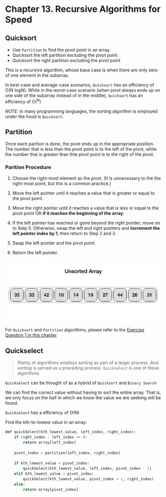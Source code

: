# Chapter 13. Recursive Algorithms for Speed

## Quicksort

- Use `Partition` to find the pivot point in an array. 
- Quicksort the left partition excluding the pivot point
- Quicksort the right partition excluding the pivot point

This is a recursive algorithm, whose base case is when there are only zero of one element in the subarray.

In best-case and average-case scenarios, `Quicksort` has an efficiency of O(N logN). While in the worst-case scenario (when pivot always ends up on one side of the subarray instead of in the middle), `Quicksort` has an efficiency of O(<sup>N</sup>)

*NOTE:* In many programming languages, the sorting algorithm is employed under the hood is `Quicksort`.


## Partition

Once each parition is done, the pivot ends up in the appropriate position. The number that is less than the pivot point is to the left of the pivot, while the number that is greater than thte pivot point is to the right of the pivot.

### Parition Procedure

1. Choose the right-most element as the pivot. (It is unnecessary to the the right-most point, but this is a common practice.)

2. Move the left pointer until it reaches a value that is greater or equal to the pivot point.

3. Move the right pointer until it reaches a value that is less or equal to the pivot point OR **if it reaches the beginning of the array**.

4. If the left pointer has reached or gone beyond the right pointer, move on to Step 5. Otherwise, swap the left and right pointers and **increment the left pointer index by 1**, then return to Step 2 and 3.

5. Swap the left pointer and the pivot point.

6. Return the left pointer.

![Quicksort](./img/quicksort.gif)


For `Quicksort` and `Partition` algorithms, please refer to the [Exercise Question 1 in this chapter](./exercises/Chapter%2013/Q1.py)

## Quickselect

> Plenty of algorithms employs sorting as part of a larger process.
And sorting is served as a preceding process. `Quickselect` is one of those algorithms

`Quickselect` can be thought of as a hybrid of `Quicksort` and `Binary Search`

We can find the correct value without having to sort the entire array. That is, we only focus on the half in which we know the value we are seeking will be found.

`Quickselect` has a efficiency of O(N)

Find the kth-to-lowest value in an array:

```python
def quickSelect(kth_lowest_value, left_index, right_index):
    if right_index - left_index <= 0:
        return array[left_index]
    
    pivot_index = partition(left_index, right_index)

    if kth_lowest_value < pivot_index:
        quickSelect(kth_lowest_value, left_index, pivot_index - 1)
    elif kth_lowest_value > pivot_index:
        quickSelect(kth_lowest_value, pivot_index + 1, right_index)
    else:
        return array[pivot_index]
```
